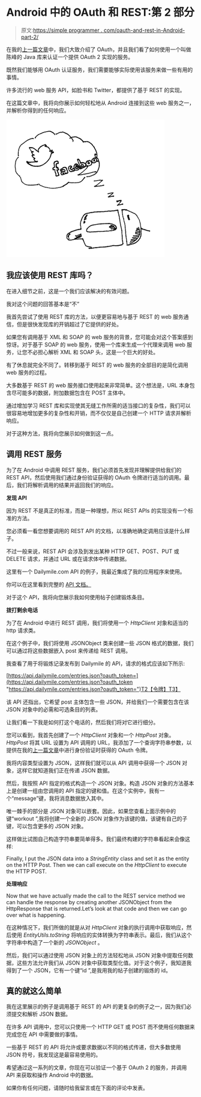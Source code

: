 # Android 中的 OAuth 和 REST:第 2 部分

> 原文:[https://simple programmer . com/oauth-and-rest-in-Android-part-2/](https://simpleprogrammer.com/oauth-and-rest-in-android-part-2/)

在我的[上一篇文章](https://simpleprogrammer.com/2011/05/25/oauth-and-rest-in-android-part-1/)中，我们大致介绍了 OAuth，并且我们看了如何使用一个叫做陈峰的 Java 库来认证一个提供 OAuth 2 实现的服务。

既然我们能够用 OAuth 认证服务，我们需要能够实际使用该服务来做一些有用的事情。

许多流行的 web 服务 API，如脸书和 Twitter，都提供了基于 REST 的实现。

在这篇文章中，我将向你展示如何轻松地从 Android 连接到这些 web 服务之一，并解析你得到的任何响应。



![AndroidREst](img/cb9e5cb709b81f79477adf9378882ecf.png "AndroidREst")



## 我应该使用 REST 库吗？

在进入细节之前，这是一个我们应该解决的有效问题。

我对这个问题的回答基本是“不”

我首先尝试了使用 REST 库的方法，以便更容易地与基于 REST 的 web 服务通信，但是很快发现库的开销超过了它提供的好处。

如果您有调用基于 XML 和 SOAP 的 web 服务的背景，您可能会对这个答案感到惊讶。对于基于 SOAP 的 web 服务，使用一个库来生成一个代理来调用 web 服务，让您不必担心解析 XML 和 SOAP 头，这是一个巨大的好处。

有了休息就完全不同了。转移到基于 REST 的 web 服务的全部目的是简化调用 web 服务的过程。

大多数基于 REST 的 web 服务接口使用起来非常简单。这个想法是，URL 本身包含尽可能多的数据，附加数据包含在 POST 主体中。

通过增加学习 REST 库和实现使其无缝工作所需的适当接口的复杂性，我们可以很容易地增加更多的复杂性和开销，而不仅仅是自己创建一个 HTTP 请求并解析响应。

对于这种方法，我将向您展示如何做到这一点。

## 调用 REST 服务

为了在 Android 中调用 REST 服务，我们必须首先发现并理解提供给我们的 REST API，然后使用我们通过身份验证获得的 OAuth 令牌进行适当的调用。最后，我们将解析调用的结果并返回我们的响应。

**发现 API**

因为 REST 不是真正的标准，而是一种理想，所以 REST APIs 的实现没有一个标准的方法。

您必须看一看您想要调用的 REST API 的文档，以准确地确定调用应该是什么样子。

不过一般来说，REST API 会涉及到发出某种 HTTP GET、POST、PUT 或 DELETE 请求，并通过 URL 或在请求体中传递数据。

这里有一个 Dailymile.com API 的例子，我最近集成了我的应用程序来使用。

你可以在这里看到完整的 [API 文档。](http://www.dailymile.com/api/documentation)

对于这个 API，我将向您展示我如何使用帖子创建锻炼条目。

**拨打剩余电话**

为了在 Android 中进行 REST 调用，我们将使用一个 *HttpClient* 对象和适当的 http 请求类。

在这个例子中，我们将使用 JSONObject 类来创建一些 JSON 格式的数据，我们可以通过将这些数据嵌入 post 来传递给 REST 调用。

我查看了用于将锻炼记录发布到 Dailymile 的 API，请求的格式应该如下所示:

[https://api.dailymile.com/entries.json?oauth_token=](https://api.dailymile.com/entries.json?oauth_token "https://api.dailymile.com/entries.json?oauth_token=")T2【令牌】T3】

该 API 还指出，它希望 post 主体包含一些 JSON，并给我们一个需要包含在该 JSON 对象中的必需和可选条目的列表。

让我们看一下我是如何打这个电话的，然后我们将对它进行细分。

您可以看到，我首先创建了一个 *HttpClient* 对象和一个 *HttpPost* 对象。 *HttpPost* 将其 URL 设置为 API 调用的 URL，我添加了一个查询字符串参数，以提供在我的[上一篇文章](https://simpleprogrammer.com/2011/05/25/oauth-and-rest-in-android-part-1/)中进行身份验证时获得的 OAuth 令牌。

我将内容类型设置为 JSON，这样我们就可以从 API 调用中获得一个 JSON 对象，这样它就知道我们正在传递 JSON 数据。

然后，我按照 API 指定的格式构造一个 JSON 对象。构造 JSON 对象的方法基本上是创建一组由您调用的 API 指定的键和值。在这个实例中，我有一个“message”键，我将消息数据放入其中。

唯一棘手的部分是 JSON 对象可以嵌套。因此，如果您查看上面示例中的键“workout ”,我将创建一个全新的 JSON 对象作为该键的值，该键有自己的子键，可以包含更多的 JSON 对象。

这样做比试图自己构造字符串要简单得多。我们最终构建的字符串看起来会像这样:

Finally, I put the JSON data into a *StringEntity* class and set it as the entity on the HTTP Post. Then we can call execute on the *HttpClient* to execute the HTTP POST.

**处理响应**

Now that we have actually made the call to the REST service method we can handle the response by creating another JSONObject from the HttpResponse that is returned.Let’s look at that code and then we can go over what is happening.

在这种情况下，我们所做的就是从对 *HttpClient* 对象的执行调用中获取响应，然后使用 *EntityUtils.toString* 将响应的实体转换为字符串表示。最后，我们从这个字符串中构造了一个新的 *JSONObject* 。

然后，我们可以通过使用 JSON 对象上的方法轻松地从 JSON 对象中提取任何数据，这些方法允许我们从 JSON 对象中获取类型化值。对于这个例子，我知道我得到了一个 JSON，它有一个键“id ”,是我用我的帖子创建的锻炼的 id。

## 真的就这么简单

我在这里展示的例子是调用基于 REST 的 API 的更复杂的例子之一，因为我们必须提交和解析 JSON 数据。

在许多 API 调用中，您可以只使用一个 HTTP GET 或 POST 而不使用任何数据来完成您在 API 中需要做的事情。

一些基于 REST 的 API 将允许或要求数据以不同的格式传递，但大多数使用 JSON 符号，我发现这是最容易使用的。

希望通过这一系列的文章，你现在可以验证一个基于 OAuth 2 的服务，并调用 API 来获取和操作 Android 中的数据。

如果你有任何问题，请随时给我留言或在下面的评论中发表。